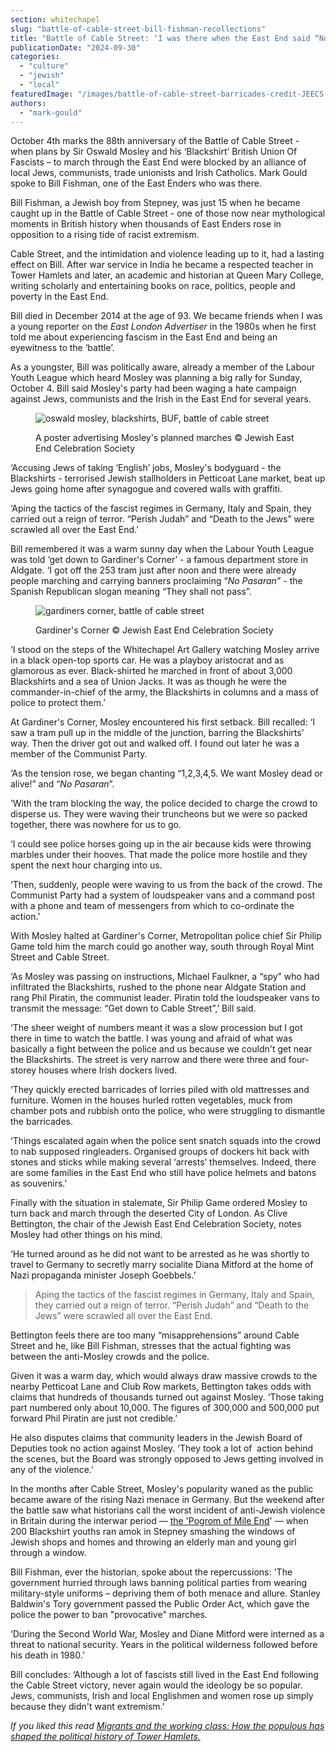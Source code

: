 ```yaml
---
section: whitechapel
slug: "battle-of-cable-street-bill-fishman-recollections"
title: "Battle of Cable Street: ‘I was there when the East End said “No pasaran” to the fascists’"
publicationDate: "2024-09-30"
categories: 
  - "culture"
  - "jewish"
  - "local"
featuredImage: "/images/battle-of-cable-street-barricades-credit-JEECS.jpg"
authors: 
  - "mark-gould"
---
```


October 4th marks the 88th anniversary of the Battle of Cable Street -  when plans by Sir Oswald Mosley and his ‘Blackshirt’ British Union Of Fascists – to march through the East End were blocked by an alliance of local Jews, communists, trade unionists and Irish Catholics. Mark Gould spoke to Bill Fishman, one of the East Enders who was there.

Bill Fishman, a Jewish boy from Stepney, was just 15 when he became caught up in the Battle of Cable Street - one of those now near mythological moments in British history when thousands of East Enders rose in opposition to a rising tide of racist extremism.

Cable Street, and the intimidation and violence leading up to it, had a lasting effect on Bill. After war service in India he became a respected teacher in Tower Hamlets and later, an academic and historian at Queen Mary College, writing scholarly and entertaining books on race, politics, people and poverty in the East End.

Bill died in December 2014 at the age of 93. We became friends when I was a young reporter on the _East London Advertiser_ in the 1980s when he first told me about experiencing fascism in the East End and being an eyewitness to the ‘battle’.

As a youngster, Bill was politically aware, already a member of the Labour Youth League which heard Mosley was planning a big rally for Sunday, October 4. Bill said Mosley's party had been waging a hate campaign against Jews, communists and the Irish in the East End for several years.  

<figure>

![oswald mosley, blackshirts, BUF, battle of cable street](/images/mosley-blackshirt-battle-of-cable-street-poster-credit-JEECS.jpg)

<figcaption>

A poster advertising Mosley's planned marches © Jewish East End Celebration Society

</figcaption>

</figure>

‘Accusing Jews of taking ‘English’ jobs, Mosley's bodyguard - the Blackshirts - terrorised Jewish stallholders in Petticoat Lane market, beat up Jews going home after synagogue and covered walls with graffiti.

‘Aping the tactics of the fascist regimes in Germany, Italy and Spain, they carried out a reign of terror. “Perish Judah” and “Death to the Jews” were scrawled all over the East End.’

Bill remembered it was a warm sunny day when the Labour Youth League was told ‘get down to Gardiner's Corner’ - a famous department store in Aldgate. ‘I got off the 253 tram just after noon and there were already people marching and carrying banners proclaiming “_No Pasaran”_ - the Spanish Republican slogan meaning “They shall not pass”.

<figure>

![gardiners corner, battle of cable street](/images/battle-of-cable-street-gardiners-corner-credit-JEECS-1024x683.jpg)

<figcaption>

Gardiner's Corner © Jewish East End Celebration Society

</figcaption>

</figure>

‘I stood on the steps of the Whitechapel Art Gallery watching Mosley arrive in a black open-top sports car. He was a playboy aristocrat and as glamorous as ever. Black-shirted he marched in front of about 3,000 Blackshirts and a sea of Union Jacks. It was as though he were the commander-in-chief of the army, the Blackshirts in columns and a mass of police to protect them.’

At Gardiner's Corner, Mosley encountered his first setback. Bill recalled: ‘I saw a tram pull up in the middle of the junction, barring the Blackshirts' way. Then the driver got out and walked off. I found out later he was a member of the Communist Party.

‘As the tension rose, we began chanting “1,2,3,4,5. We want Mosley dead or alive!” and “_No Pasaran_”.

‘With the tram blocking the way, the police decided to charge the crowd to disperse us. They were waving their truncheons but we were so packed together, there was nowhere for us to go.

‘I could see police horses going up in the air because kids were throwing marbles under their hooves. That made the police more hostile and they spent the next hour charging into us.

‘Then, suddenly, people were waving to us from the back of the crowd. The Communist Party had a system of loudspeaker vans and a command post with a phone and team of messengers from which to co-ordinate the action.’

With Mosley halted at Gardiner's Corner, Metropolitan police chief Sir Philip Game told him the march could go another way, south through Royal Mint Street and Cable Street.

‘As Mosley was passing on instructions, Michael Faulkner, a “spy” who had infiltrated the Blackshirts, rushed to the phone near Aldgate Station and rang Phil Piratin, the communist leader. Piratin told the loudspeaker vans to transmit the message: “Get down to Cable Street”,’ Bill said.

‘The sheer weight of numbers meant it was a slow procession but I got there in time to watch the battle. I was young and afraid of what was basically a fight between the police and us because we couldn't get near the Blackshirts. The street is very narrow and there were three and four-storey houses where Irish dockers lived.

‘They quickly erected barricades of lorries piled with old mattresses and furniture. Women in the houses hurled rotten vegetables, muck from chamber pots and rubbish onto the police, who were struggling to dismantle the barricades.

‘Things escalated again when the police sent snatch squads into the crowd to nab supposed ringleaders. Organised groups of dockers hit back with stones and sticks while making several ‘arrests’ themselves. Indeed, there are some families in the East End who still have police helmets and batons as souvenirs.'

Finally with the situation in stalemate, Sir Philip Game ordered Mosley to turn back and march through the deserted City of London. As Clive Bettington, the chair of the Jewish East End Celebration Society, notes Mosley had other things on his mind.

‘He turned around as he did not want to be arrested as he was shortly to travel to Germany to secretly marry socialite Diana Mitford at the home of Nazi propaganda minister Joseph Goebbels.’

> Aping the tactics of the fascist regimes in Germany, Italy and Spain, they carried out a reign of terror. “Perish Judah” and “Death to the Jews” were scrawled all over the East End.

Bettington feels there are too many “misapprehensions” around Cable Street and he, like Bill Fishman, stresses that the actual fighting was between the anti-Mosley crowds and the police.

Given it was a warm day, which would always draw massive crowds to the nearby Petticoat Lane and Club Row markets, Bettington takes odds with claims that hundreds of thousands turned out against Mosley. ‘Those taking part numbered only about 10,000. The figures of 300,000 and 500,000 put forward Phil Piratin are just not credible.’  
  
He also disputes claims that community leaders in the Jewish Board of Deputies took no action against Mosley. ‘They took a lot of  action behind the scenes, but the Board was strongly opposed to Jews getting involved in any of the violence.’  
  
In the months after Cable Street, Mosley's popularity waned as the public became aware of the rising Nazi menace in Germany. But the weekend after the battle saw what historians call the worst incident of anti-Jewish violence in Britain during the interwar period — [the 'Pogrom of Mile End](https://romanroadlondon.com/mile-end-pogrom-battle-of-cable-street)' — when 200 Blackshirt youths ran amok in Stepney smashing the windows of Jewish shops and homes and throwing an elderly man and young girl through a window.

Bill Fishman, ever the historian, spoke about the repercussions: 'The government hurried through laws banning political parties from wearing military-style uniforms – depriving them of both menace and allure. Stanley Baldwin's Tory government passed the Public Order Act, which gave the police the power to ban "provocative" marches.

‘During the Second World War, Mosley and Diane Mitford were interned as a threat to national security. Years in the political wilderness followed before his death in 1980.’

Bill concludes: ‘Although a lot of fascists still lived in the East End following the Cable Street victory, never again would the ideology be so popular. Jews, communists, Irish and local Englishmen and women rose up simply because they didn't want extremism.’

_If you liked this read [Migrants and the working class: How the populous has shaped the political history of Tower Hamlets.](https://romanroadlondon.com/political-history-tower-hamlets/)_
